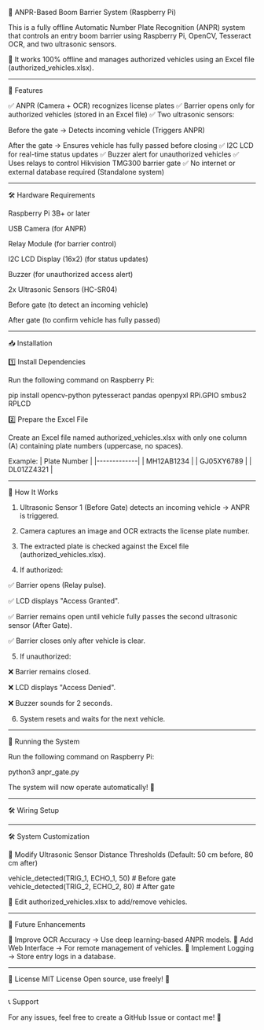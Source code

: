

🚗 ANPR-Based Boom Barrier System (Raspberry Pi)

This is a fully offline Automatic Number Plate Recognition (ANPR) system that controls an entry boom barrier using Raspberry Pi, OpenCV, Tesseract OCR, and two ultrasonic sensors.

🚀 It works 100% offline and manages authorized vehicles using an Excel file (authorized_vehicles.xlsx).


---

📌 Features

✅ ANPR (Camera + OCR) recognizes license plates
✅ Barrier opens only for authorized vehicles (stored in an Excel file)
✅ Two ultrasonic sensors:

Before the gate → Detects incoming vehicle (Triggers ANPR)

After the gate → Ensures vehicle has fully passed before closing
✅ I2C LCD for real-time status updates
✅ Buzzer alert for unauthorized vehicles
✅ Uses relays to control Hikvision TMG300 barrier gate
✅ No internet or external database required (Standalone system)



---

🛠 Hardware Requirements

Raspberry Pi 3B+ or later

USB Camera (for ANPR)

Relay Module (for barrier control)

I2C LCD Display (16x2) (for status updates)

Buzzer (for unauthorized access alert)

2x Ultrasonic Sensors (HC-SR04)

Before gate (to detect an incoming vehicle)

After gate (to confirm vehicle has fully passed)




---

📥 Installation

1️⃣ Install Dependencies

Run the following command on Raspberry Pi:

pip install opencv-python pytesseract pandas openpyxl RPi.GPIO smbus2 RPLCD

2️⃣ Prepare the Excel File

Create an Excel file named authorized_vehicles.xlsx with only one column (A) containing plate numbers (uppercase, no spaces).

Example: | Plate Number | |-------------| | MH12AB1234  | | GJ05XY6789  | | DL01ZZ4321  |


---

📌 How It Works

1. Ultrasonic Sensor 1 (Before Gate) detects an incoming vehicle → ANPR is triggered.


2. Camera captures an image and OCR extracts the license plate number.


3. The extracted plate is checked against the Excel file (authorized_vehicles.xlsx).


4. If authorized:

✅ Barrier opens (Relay pulse).

✅ LCD displays "Access Granted".

✅ Barrier remains open until vehicle fully passes the second ultrasonic sensor (After Gate).

✅ Barrier closes only after vehicle is clear.



5. If unauthorized:

❌ Barrier remains closed.

❌ LCD displays "Access Denied".

❌ Buzzer sounds for 2 seconds.



6. System resets and waits for the next vehicle.




---

📜 Running the System

Run the following command on Raspberry Pi:

python3 anpr_gate.py

The system will now operate automatically! 🎯


---

🛠 Wiring Setup


---

🛠 System Customization

🔹 Modify Ultrasonic Sensor Distance Thresholds (Default: 50 cm before, 80 cm after)

vehicle_detected(TRIG_1, ECHO_1, 50)  # Before gate
vehicle_detected(TRIG_2, ECHO_2, 80)  # After gate

🔹 Edit authorized_vehicles.xlsx to add/remove vehicles.


---

📌 Future Enhancements

📌 Improve OCR Accuracy → Use deep learning-based ANPR models.
📌 Add Web Interface → For remote management of vehicles.
📌 Implement Logging → Store entry logs in a database.


---

📌 License
 MIT License Open source, use freely! 🎉


---

📞 Support

For any issues, feel free to create a GitHub Issue or contact me! 🚀
